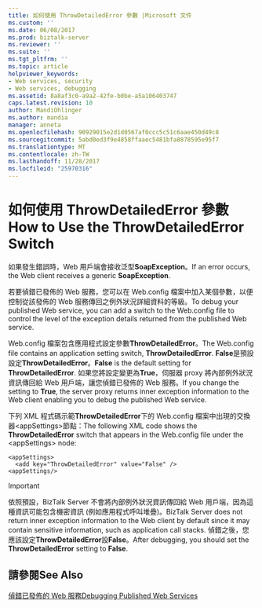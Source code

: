 ```yaml
---
title: 如何使用 ThrowDetailedError 參數 |Microsoft 文件
ms.custom: ''
ms.date: 06/08/2017
ms.prod: biztalk-server
ms.reviewer: ''
ms.suite: ''
ms.tgt_pltfrm: ''
ms.topic: article
helpviewer_keywords:
- Web services, security
- Web services, debugging
ms.assetid: 8a8af3c0-a9a2-42fe-b0be-a5a106403747
caps.latest.revision: 10
author: MandiOhlinger
ms.author: mandia
manager: anneta
ms.openlocfilehash: 90929015e2d1d0567af0ccc5c51c6aae450d49c8
ms.sourcegitcommit: 5abd0ed3f9e4858ffaaec5481bfa8878595e95f7
ms.translationtype: MT
ms.contentlocale: zh-TW
ms.lasthandoff: 11/28/2017
ms.locfileid: "25970316"
---
```

# <a name="how-to-use-the-throwdetailederror-switch"></a><span data-ttu-id="37fae-102">如何使用 ThrowDetailedError 參數</span><span class="sxs-lookup"><span data-stu-id="37fae-102">How to Use the ThrowDetailedError Switch</span></span>
<span data-ttu-id="37fae-103">如果發生錯誤時，Web 用戶端會接收泛型**SoapException**。</span><span class="sxs-lookup"><span data-stu-id="37fae-103">If an error occurs, the Web client receives a generic **SoapException**.</span></span>  
  
 <span data-ttu-id="37fae-104">若要偵錯已發佈的 Web 服務，您可以在 Web.config 檔案中加入某個參數，以便控制從該發佈的 Web 服務傳回之例外狀況詳細資料的等級。</span><span class="sxs-lookup"><span data-stu-id="37fae-104">To debug your published Web service, you can add a switch to the Web.config file to control the level of the exception details returned from the published Web service.</span></span>  
  
 <span data-ttu-id="37fae-105">Web.config 檔案包含應用程式設定參數**ThrowDetailedError**。</span><span class="sxs-lookup"><span data-stu-id="37fae-105">The Web.config file contains an application setting switch, **ThrowDetailedError**.</span></span> <span data-ttu-id="37fae-106">**False**是預設設定**ThrowDetailedError**。</span><span class="sxs-lookup"><span data-stu-id="37fae-106">**False** is the default setting for **ThrowDetailedError**.</span></span> <span data-ttu-id="37fae-107">如果您將設定變更為**True**，伺服器 proxy 將內部例外狀況資訊傳回給 Web 用戶端，讓您偵錯已發佈的 Web 服務。</span><span class="sxs-lookup"><span data-stu-id="37fae-107">If you change the setting to **True**, the server proxy returns inner exception information to the Web client enabling you to debug the published Web service.</span></span>  
  
 <span data-ttu-id="37fae-108">下列 XML 程式碼示範**ThrowDetailedError**下的 Web.config 檔案中出現的交換器\<appSettings\>節點：</span><span class="sxs-lookup"><span data-stu-id="37fae-108">The following XML code shows the **ThrowDetailedError** switch that appears in the Web.config file under the \<appSettings\> node:</span></span>  
  
```  
<appSettings>  
  <add key="ThrowDetailedError" value="False" />  
<appSettings/>  
```  
  
> [!IMPORTANT]
>  <span data-ttu-id="37fae-109">依照預設，BizTalk Server 不會將內部例外狀況資訊傳回給 Web 用戶端，因為這種資訊可能包含機密資訊 (例如應用程式呼叫堆疊)。</span><span class="sxs-lookup"><span data-stu-id="37fae-109">BizTalk Server does not return inner exception information to the Web client by default since it may contain sensitive information, such as application call stacks.</span></span> <span data-ttu-id="37fae-110">偵錯之後，您應該設定**ThrowDetailedError**設**False**。</span><span class="sxs-lookup"><span data-stu-id="37fae-110">After debugging, you should set the **ThrowDetailedError** setting to **False**.</span></span>  
  
## <a name="see-also"></a><span data-ttu-id="37fae-111">請參閱</span><span class="sxs-lookup"><span data-stu-id="37fae-111">See Also</span></span>  
 [<span data-ttu-id="37fae-112">偵錯已發佈的 Web 服務</span><span class="sxs-lookup"><span data-stu-id="37fae-112">Debugging Published Web Services</span></span>](../core/debugging-published-web-services.md)